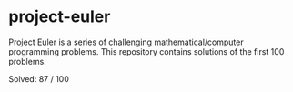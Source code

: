 # project-euler
Project Euler is a series of challenging mathematical/computer programming problems.
This repository contains solutions of the first 100 problems.

Solved: 87 / 100
